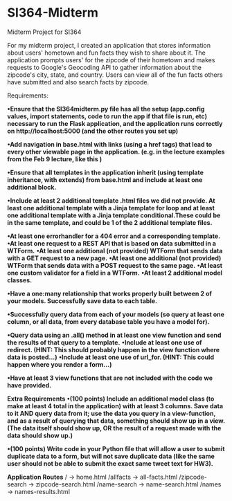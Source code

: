 # SI364-Midterm
Midterm Project for SI364

For my midterm project, I created an application that stores information about users' hometown and fun facts they wish to share about it. The application prompts users' for the zipcode of their hometown and makes requests to Google's Geocoding API to gather information about the zipcode's city, state, and country. Users can view all of the fun facts others have submitted and also search facts by zipcode. 

Requirements:

 **•Ensure that the SI364midterm.py file has all the setup (app.config values, import statements, code to run the app if that file is run, etc) necessary to run the Flask application, and the application runs correctly on http://localhost:5000 (and the other routes you set up)**
 
 **•Add navigation in base.html with links (using a href tags) that lead to every other viewable page in the application. (e.g. in the lecture examples from the Feb 9 lecture, like this )**
 
 **•Ensure that all templates in the application inherit (using template inheritance, with extends) from base.html and include at least one additional block.**
 
 **•Include at least 2 additional template .html files we did not provide.
 At least one additional template with a Jinja template for loop and at least one additional template with a Jinja template conditional.These could be in the same template, and could be 1 of the 2 additional template files.**
 
 **•At least one errorhandler for a 404 error and a corresponding template.**
 **•At least one request to a REST API that is based on data submitted in a WTForm.**
 **•At least one additional (not provided) WTForm that sends data with a GET request to a new page.**
 **•At least one additional (not provided) WTForm that sends data with a POST request to the same page.**
 **•At least one custom validator for a field in a WTForm.**
 **•At least 2 additional model classes.**
 
 **•Have a one:many relationship that works properly built between 2 of your models.
 Successfully save data to each table.**
 
 **•Successfully query data from each of your models (so query at least one column, or all data, from every database table you have a model for).**
 
 **•Query data using an .all() method in at least one view function and send the results of that query to a template.**
 **•Include at least one use of redirect. (HINT: This should probably happen in the view function where data is posted...)**
 **•Include at least one use of url_for. (HINT: This could happen where you render a form...)**
 
 **•Have at least 3 view functions that are not included with the code we have provided.**
 
 **Extra Requirements**
 **•(100 points) Include an additional model class (to make at least 4 total in the application) with at least 3 columns. Save data to it AND query data from it; use the data you query in a view-function, and as a result of querying that data, something should show up in a view. (The data itself should show up, OR the result of a request made with the data should show up.)**

**•(100 points) Write code in your Python file that will allow a user to submit duplicate data to a form, but will not save duplicate data (like the same user should not be able to submit the exact same tweet text for HW3).**
 
 **Application Routes**
 / -> home.html
 /allfacts -> all-facts.html
 /zipcode-search -> zipcode-search.html
 /name-search -> name-search.html
 /names -> names-results.html
 
 
 
